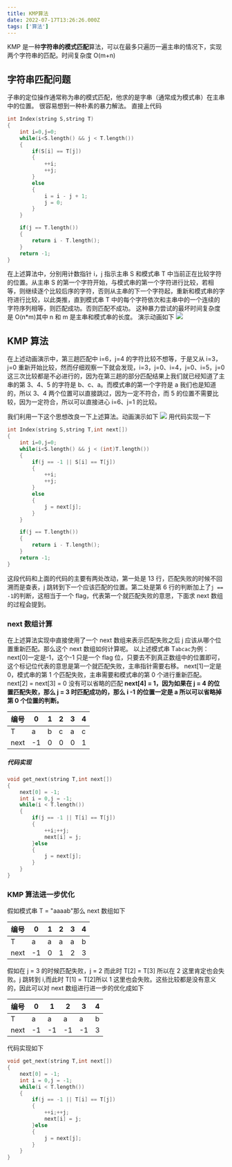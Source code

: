 ```yaml
---
title: KMP算法
date: 2022-07-17T13:26:26.000Z
tags: ['算法']
---
```

  
KMP 是一种**字符串的模式匹配**算法，可以在最多只遍历一遍主串的情况下，实现两个字符串的匹配。时间复杂度 O(m+n)

## 字符串匹配问题

子串的定位操作通常称为串的模式匹配，他求的是字串（通常成为模式串）在主串中的位置。
很容易想到一种朴素的暴力解法。
直接上代码

```cpp
int Index(string S,string T)
{
    int i=0,j=0;
    while(i<S.length() && j < T.length())
    {
        if(S[i] == T[j])
        {
            ++i;
            ++j;
        }
        else
        {
            i = i - j + 1;
            j = 0;
        }
    }

    if(j == T.length())
    {
        return i - T.length();
    }
    return -1;
}
```

在上述算法中，分别用计数指针 i，j 指示主串 S 和模式串 T 中当前正在比较字符的位置。从主串 S 的第一个字符开始，与模式串的第一个字符进行比较，若相等，则继续逐个比较后序的字符，否则从主串的下一个字符起，重新和模式串的字符进行比较，以此类推，直到模式串 T 中的每个字符依次和主串中的一个连续的字符序列相等，则匹配成功。否则匹配不成功。
这种暴力尝试的最坏时间复杂度是 O(n\*m)其中 n 和 m 是主串和模式串的长度。
演示动画如下
![](images/FigHJ9vF1giu4lpjOv3ShQcxNfwO.gif)

## KMP 算法

在上述动画演示中，第三趟匹配中 i=6，j=4 的字符比较不想等，于是又从 i=3，j=0 重新开始比较，然而仔细观察一下就会发现，i=3，j=0、i=4，j=0、i=5，j=0 这三次比较都是不必进行的，因为在第三趟的部分匹配结果上我们就已经知道了主串的第 3、4、5 的字符是 b、c、a。而模式串的第一个字符是 a 我们也是知道的，所以 3、4 两个位置可以直接跳过，因为一定不符合，而 5 的位置不需要比较，因为一定符合，所以可以直接进心 i=6、j=1 的比较。

我们利用一下这个思想改良一下上述算法。动画演示如下
![](images/Fs_s9xGOkQd-nfJP1cTRSH6O831G.gif)
用代码实现一下

```cpp
int Index(string S,string T,int next[])
{
    int i=0,j=0;
    while(i<S.length() && j < (int)T.length())
    {
        if(j == -1 || S[i] == T[j])
        {
            ++i;
            ++j;
        }
        else
        {
            j = next[j];
        }
    }

    if(j == T.length())
    {
        return i - T.length();
    }
    return -1;
}
```

这段代码和上面的代码的主要有两处改动，第一处是 13 行，匹配失败的时候不回溯而是查表，j 跳转到下一个应该匹配的位置。第二处是第 6 行的判断加上了`j == -1`的判断，这相当于一个 flag，代表第一个就匹配失败的意思，下面求 next 数组的过程会提到。

### next 数组计算

在上述算法实现中直接使用了一个 next 数组来表示匹配失败之后 j 应该从哪个位置重新匹配。那么这个 next 数组如何计算呢。
以上述模式串 T`abcac`为例：
next[0]一定是-1，这个-1 只是一个 flag 位，只要去不到真正数组中的位置即可，这个标记位代表的意思是第一个就匹配失败，主串指针需要右移。
next[1]一定是 0，模式串的第 1 个匹配失败，主串需要和模式串的第 0 个进行重新匹配。
next[2] = next[3] = 0 没有可以省略的匹配
**next[4] = 1，因为如果在 j = 4 的位置匹配失败，那么 j = 3 时匹配成功的，那么 i -1 的位置一定是 a 所以可以省略掉第 0 个位置的判断。**

| 编号 | 0   | 1   | 2   | 3   | 4   |
| ---- | --- | --- | --- | --- | --- |
| T    | a   | b   | c   | a   | c   |
| next | -1  | 0   | 0   | 0   | 1   |

##### 代码实现

```cpp
void get_next(string T,int next[])
{
	next[0] = -1;
	int i = 0,j = -1;
	while(i < T.length())
	{
		if(j == -1 || T[i] == T[j])
		{
			++i;++j;
			next[i] = j;
		}else
		{
			j = next[j];
		}
	}
}
```

### KMP 算法进一步优化

假如模式串 T = "aaaab"那么 next 数组如下

| 编号 | 0   | 1   | 2   | 3   | 4   |
| ---- | --- | --- | --- | --- | --- |
| T    | a   | a   | a   | a   | b   |
| next | -1  | 0   | 1   | 2   | 3   |

假如在 j = 3 的时候匹配失败，j = 2 而此时 T[2] = T[3] 所以在 2 这里肯定也会失败。j 跳转到 i,而此时 T[1] = T[2]所以 1 这里也会失败。这些比较都是没有意义的，因此可以对 next 数组进行进一步的优化成如下

| 编号 | 0   | 1   | 2   | 3   | 4   |
| ---- | --- | --- | --- | --- | --- |
| T    | a   | a   | a   | a   | b   |
| next | -1  | -1  | -1  | -1  | 3   |

代码实现如下

```cpp
void get_next(string T,int next[])
{
	next[0] = -1;
	int i = 0,j = -1;
	while(i < T.length())
	{
		if(j == -1 || T[i] == T[j])
		{
			++i;++j;
			next[i] = j;
		}else
		{
			j = next[j];
		}
	}
}
```